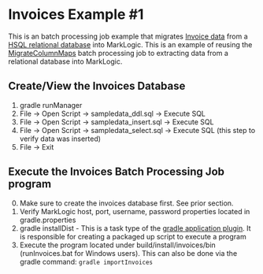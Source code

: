 # Invoices Example #1

This is an batch processing job example that migrates [Invoice data](invoices-sql-diagram.jpg) from a [HSQL relational database](http://www.hsqldb.org/) into MarkLogic.  This is an example of reusing the [MigrateColumnMaps]() batch processing job to extracting data from a relational database into MarkLogic.  

## Create/View the Invoices Database
1) gradle runManager
2) File -> Open Script -> sampledata_ddl.sql -> Execute SQL
3) File -> Open Script -> sampledata_insert.sql -> Execute SQL
4) File -> Open Script -> sampledata_select.sql -> Execute SQL (this step to verify data was inserted)
5) File -> Exit

## Execute the Invoices Batch Processing Job program
0) Make sure to create the invoices database first.  See prior section.   
1) Verify MarkLogic host, port, username, password properties located in gradle.properties 
2) gradle installDist - This is a task type of the [gradle application plugin](https://docs.gradle.org/current/userguide/application_plugin.html).  It is responsible for creating a packaged up script to execute a program  
3) Execute the program located under build/install/invoices/bin (runInvoices.bat for Windows users).  This can also be done via the gradle command: `gradle importInvoices`



